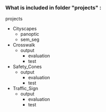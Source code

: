 ### What is included in folder "projects" :
projects
  - Cityscapes
      - panoptic
      - sem_seg
  - Crosswalk
      - output
          - evaluation
          - test
  - Safety_Cones
      - output
          - evaluation
          - test
  - Traffic_Sign
     - output
          - evaluation
          - test
